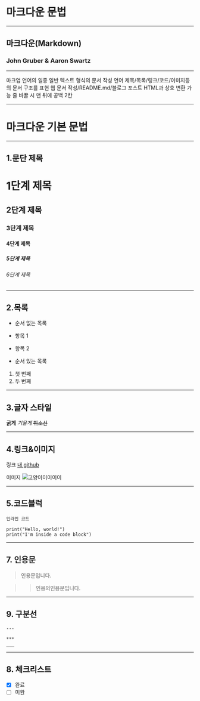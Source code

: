 # 마크다운 문법

---

## 마크다운(Markdown)

### John Gruber & Aaron Swartz

---

마크업 언어의 일종
일반 텍스트 형식의 문서 작성 언어
제목/목록/링크/코드/이미지등의 문서 구조를 표현
웹 문서 작성/README.md/블로그 포스트
HTML과 상호 변환 가능
줄 바꿀 시 맨 뒤에 공백 2칸

---

# 마크다운 기본 문법

---

## 1.문단 제목

# 1단계 제목

## 2단계 제목

### 3단계 제목

#### 4단계 제목

##### 5단계 제목

###### 6단계 제목

---

## 2.목록

- 순서 없는 목록

- 항목 1
- 항목 2

- 순서 있는 목록

1. 첫 번째
2. 두 번째

---

## 3.글자 스타일

**굵게**
_기울게_
~~취소선~~

---

## 4.링크&이미지

링크
[내 github](https://github.com/UJin1122)

이미지
![고양이이이이이](https://static.wikia.nocookie.net/joke-battles/images/b/b5/The_Screaming_Cat.jpg/revision/latest?cb=20201029200735)

---

## 5.코드블럭

`인라인 코드`

```
print("Hello, world!")
print("I'm inside a code block")
```

---

## 7. 인용문

> 인용문입니다.

> > 인용의인용문입니다.

---

## 9. 구분선

```
---

***
___

```

---

## 8. 체크리스트

- [x] 완료
- [ ] 미완
